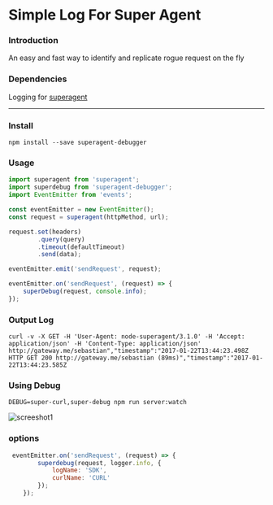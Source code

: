 # Simple Log For Super Agent 

### Introduction
An easy and fast way to identify and replicate rogue request on the fly 

### Dependencies
Logging for [superagent](https://github.com/visionmedia/superagent)

-----------
### Install

```cli
npm install --save superagent-debugger
```

### Usage

```js
import superagent from 'superagent';
import superdebug from 'superagent-debugger';
import EventEmitter from 'events';

const eventEmitter = new EventEmitter();
const request = superagent(httpMethod, url);

request.set(headers)
        .query(query)
        .timeout(defaultTimeout)
        .send(data);

eventEmitter.emit('sendRequest', request);

eventEmitter.on('sendRequest', (request) => {
    superDebug(request, console.info);
});

```

### Output Log
```log
curl -v -X GET -H 'User-Agent: node-superagent/3.1.0' -H 'Accept: application/json' -H 'Content-Type: application/json' http://gateway.me/sebastian","timestamp":"2017-01-22T13:44:23.498Z
HTTP GET 200 http://gateway.me/sebastian (89ms)","timestamp":"2017-01-22T13:44:23.585Z
```

### Using Debug
 `DEBUG=super-curl,super-debug npm run server:watch`
 
![screeshot1](https://raw.githubusercontent.com/sebastianlzy/superagent-debugger/master/sample-log.jpg)

### options

```js
 eventEmitter.on('sendRequest', (request) => {
        superdebug(request, logger.info, {
            logName: 'SDK',
            curlName: 'CURL'
        });
    });
```
